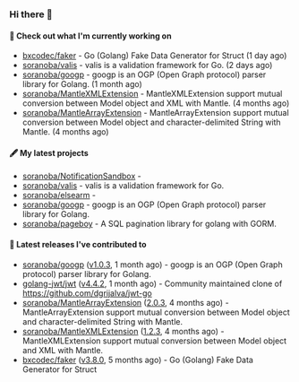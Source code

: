 ### Hi there 👋

#### 👷  Check out what I'm currently working on

- [bxcodec/faker](https://github.com/bxcodec/faker) - Go (Golang)  Fake Data  Generator for Struct (1 day ago)
- [soranoba/valis](https://github.com/soranoba/valis) - valis is a validation framework for Go. (2 days ago)
- [soranoba/googp](https://github.com/soranoba/googp) - googp is an OGP (Open Graph protocol) parser library for Golang. (1 month ago)
- [soranoba/MantleXMLExtension](https://github.com/soranoba/MantleXMLExtension) - MantleXMLExtension support mutual conversion between Model object and XML with Mantle. (4 months ago)
- [soranoba/MantleArrayExtension](https://github.com/soranoba/MantleArrayExtension) - MantleArrayExtension support mutual conversion between Model object and character-delimited String with Mantle. (4 months ago)

#### 🖋️  My latest projects

- [soranoba/NotificationSandbox](https://github.com/soranoba/NotificationSandbox) - 
- [soranoba/valis](https://github.com/soranoba/valis) - valis is a validation framework for Go.
- [soranoba/elsearm](https://github.com/soranoba/elsearm) - 
- [soranoba/googp](https://github.com/soranoba/googp) - googp is an OGP (Open Graph protocol) parser library for Golang.
- [soranoba/pageboy](https://github.com/soranoba/pageboy) - A SQL pagination library for golang with GORM.

#### 🚀  Latest releases I've contributed to

- [soranoba/googp](https://github.com/soranoba/googp) ([v1.0.3](https://github.com/soranoba/googp/releases/tag/v1.0.3), 1 month ago) - googp is an OGP (Open Graph protocol) parser library for Golang.
- [golang-jwt/jwt](https://github.com/golang-jwt/jwt) ([v4.4.2](https://github.com/golang-jwt/jwt/releases/tag/v4.4.2), 1 month ago) - Community maintained clone of https://github.com/dgrijalva/jwt-go
- [soranoba/MantleArrayExtension](https://github.com/soranoba/MantleArrayExtension) ([2.0.3](https://github.com/soranoba/MantleArrayExtension/releases/tag/2.0.3), 4 months ago) - MantleArrayExtension support mutual conversion between Model object and character-delimited String with Mantle.
- [soranoba/MantleXMLExtension](https://github.com/soranoba/MantleXMLExtension) ([1.2.3](https://github.com/soranoba/MantleXMLExtension/releases/tag/1.2.3), 4 months ago) - MantleXMLExtension support mutual conversion between Model object and XML with Mantle.
- [bxcodec/faker](https://github.com/bxcodec/faker) ([v3.8.0](https://github.com/bxcodec/faker/releases/tag/v3.8.0), 5 months ago) - Go (Golang)  Fake Data  Generator for Struct
